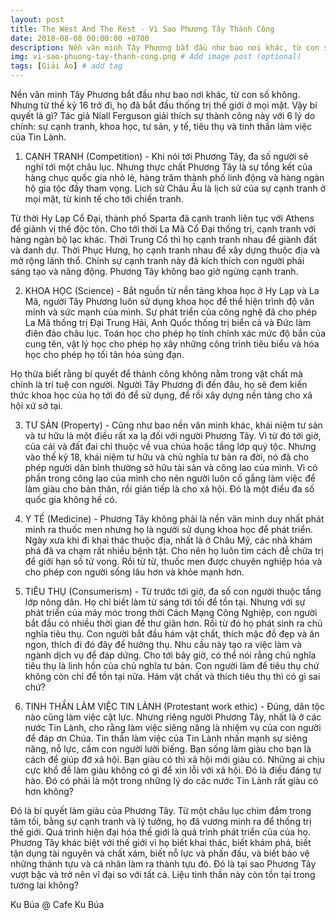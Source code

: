 ```yaml
---
layout: post
title: The West And The Rest - Vì Sao Phương Tây Thành Công
date: 2018-08-08 00:00:00 +0700
description: Nền văn minh Tây Phương bắt đầu như bao nơi khác, từ con số không. Nhưng từ thế kỷ 16 trở đi, họ đã bắt đầu thống trị thế giới ở mọi mặt. Vậy bí quyết là gì? # Add post description (optional)
img: vi-sao-phuong-tay-thanh-cong.png # Add image post (optional)
tags: [Giải Ảo] # add tag
---
```


Nền văn minh Tây Phương bắt đầu như bao nơi khác, từ con số không. Nhưng từ thế kỷ 16 trở đi, họ đã bắt đầu thống trị thế giới ở mọi mặt. Vậy bí quyết là gì? Tác giả Niall Ferguson giải thích sự thành công này với 6 lý do chính: sự cạnh tranh, khoa học, tư sản, y tế, tiêu thụ và tinh thần làm việc của Tin Lành.


1) CẠNH TRANH (Competition) - Khi nói tới Phương Tây, đa số người sẽ nghĩ tới một châu lục. Nhưng thực chất Phương Tây là sự tổng kết của hàng chục quốc gia nhỏ lẻ, hàng trăm thành phố linh động và hàng ngàn hộ gia tộc đầy tham vọng. Lịch sử Châu Âu là lịch sử của sự cạnh tranh ở mọi mặt, từ kinh tế cho tới chiến tranh.

Từ thời Hy Lạp Cổ Đại, thành phố Sparta đã cạnh tranh liên tục với Athens để giành vị thế độc tôn. Cho tới thời La Mã Cổ Đại thống trị, cạnh tranh với hàng ngàn bộ lạc khác. Thời Trung Cổ thì họ cạnh tranh nhau để giành đất và danh dự. Thời Phục Hưng, họ cạnh tranh nhau để xây dựng thuộc địa và mở rộng lãnh thổ. Chính sự cạnh tranh này đã kích thích con người phải sáng tạo và năng động. Phương Tây không bao giờ ngừng cạnh tranh.

2) KHOA HỌC (Science) - Bắt nguồn từ nền tảng khoa học ở Hy Lạp và La Mã, người Tây Phương luôn sử dụng khoa học để thể hiện trình độ văn minh và sức mạnh của mình. Sự phát triển của công nghệ đã cho phép La Mã thống trị Đại Trung Hải, Anh Quốc thống trị biển cả và Đức làm điên đảo châu lục. Toán học cho phép họ tính chính xác mức độ bắn của cung tên, vật lý học cho phép họ xây những công trình tiêu biểu và hóa học cho phép họ tối tân hóa súng đạn.

Họ thừa biết rằng bí quyết để thành công không nằm trong vật chất mà chính là trí tuệ con người. Người Tây Phương đi đến đâu, họ sẽ đem kiến thức khoa học của họ tới đó để sử dụng, để rồi xây dựng nền tảng cho xã hội xứ sở tại.

3) TƯ SẢN (Property) - Cũng như bao nền văn minh khác, khái niệm tư sản và tư hữu là một điều rất xa lạ đối với người Phương Tây. Vì từ đó tới giờ, của cải và đất đai chỉ thuộc về vua chúa hoặc tầng lớp quý tộc. Nhưng vào thế kỷ 18, khái niệm tư hữu và chủ nghĩa tư bản ra đời, nó đã cho phép người dân bình thường sở hữu tài sản và công lao của mình. Vì có phần trong công lao của mình cho nên người luôn cố gắng làm việc để làm giàu cho bản thân, rồi gián tiếp là cho xã hội. Đó là một điều đa số quốc gia không hề có.

4) Y TẾ (Medicine) - Phương Tây không phải là nền văn minh duy nhất phát minh ra thuốc men nhưng họ là người sử dụng khoa học để phát triển. Ngày xưa khi đi khai thác thuộc địa, nhất là ở Châu Mỹ, các nhà khám phá đã va chạm rất nhiều bệnh tật. Cho nên họ luôn tìm cách đễ chữa trị để giới hạn số tử vong. Rồi từ từ, thuốc men được chuyên nghiệp hóa và cho phép con người sống lâu hơn và khỏe mạnh hơn.

5) TIÊU THỤ (Consumerism) - Từ trước tới giờ, đa số con người thuộc tầng lớp nông dân. Họ chỉ biết làm từ sáng tới tối để tồn tại. Nhưng với sự phát triển của máy móc trong thời Cách Mạng Công Nghiệp, con người bắt đầu có nhiều thời gian để thư giãn hơn. Rồi từ đó họ phát sinh ra chủ nghĩa tiêu thụ. Con người bắt đầu hám vật chất, thích mặc đồ đẹp và ăn ngon, thích đi đó đây để hưởng thụ. Nhu cầu này tạo ra việc làm và ngành dịch vụ để đáp dứng. Cho tới bây giờ, có thể nói rằng chủ nghĩa tiêu thụ là linh hồn của chủ nghĩa tư bản. Con người làm để tiêu thụ chứ không còn chỉ để tồn tại nữa. Hám vật chất và thích tiêu thụ thì có gì sai chứ?

6) TINH THẦN LÀM VIỆC TIN LÀNH (Protestant work ethic) - Đúng, dân tộc nào cũng làm việc cật lực. Nhưng riêng người Phương Tây, nhất là ở các nước Tin Lành, cho rằng làm việc siêng năng là nhiệm vụ của con người để đáp ơn Chúa. Tin thần làm việc của Tin Lành nhấn mạnh sự siêng năng, nỗ lực, cấm con người lười biếng. Bạn sống làm giàu cho bạn là cách để giúp đỡ xã hội. Bạn giàu có thì xã hội mới giàu có. Những ai chịu cực khổ để làm giàu không có gì để xin lỗi với xã hội. Đó là điều đáng tự hào. Đó có phải là một trong những lý do các nước Tin Lành rất giàu có hơn không?


Đó là bí quyết làm giàu của Phương Tây. Từ một châu lục chìm đắm trong tăm tối, bằng sự cạnh tranh và lý tưởng, họ đã vương minh ra để thống trị thế giới. Quá trình hiện đại hóa thế giới là quá trình phát triển của của họ. Phương Tây khác biệt với thế giới vì họ biết khai thác, biết khám phá, biết tận dụng tài nguyên và chất xám, biết nỗ lực và phấn đấu, và biết bảo vệ những thành tựu và cá nhân làm ra thành tựu đó. Đó là tại sao Phương Tây vượt bậc và trở nên vĩ đại so với tất cả. Liệu tinh thần này còn tồn tại trong tương lai không?

Ku Búa @ Cafe Ku Búa